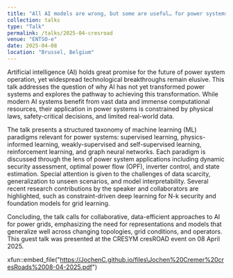 ```yaml
---
title: "All AI models are wrong, but some are useful… for power systems"
collection: talks
type: "Talk"
permalink: /talks/2025-04-cresroad
venue: "ENTSO-e"
date: 2025-04-08
location: "Brussel, Belgium"
---
```


Artificial intelligence (AI) holds great promise for the future of power system operation, yet widespread technological breakthroughs remain elusive. This talk addresses the question of why AI has not yet transformed power systems and explores the pathway to achieving this transformation. While modern AI systems benefit from vast data and immense computational resources, their application in power systems is constrained by physical laws, safety-critical decisions, and limited real-world data.

The talk presents a structured taxonomy of machine learning (ML) paradigms relevant for power systems: supervised learning, physics-informed learning, weakly-supervised and self-supervised learning, reinforcement learning, and graph neural networks. Each paradigm is discussed through the lens of power system applications including dynamic security assessment, optimal power flow (OPF), inverter control, and state estimation. Special attention is given to the challenges of data scarcity, generalization to unseen scenarios, and model interpretability. Several recent research contributions by the speaker and collaborators are highlighted, such as constraint-driven deep learning for N-k security and foundation models for grid learning.

Concluding, the talk calls for collaborative, data-efficient approaches to AI for power grids, emphasizing the need for representations and models that generalize well across changing topologies, grid conditions, and operators. This guest talk was presented at the CRESYM cresROAD event on 08 April 2025.

xfun::embed_file("https://JochenC.github.io/files\Jochen%20Cremer%20cresRoads%2008-04-2025.pdf")

